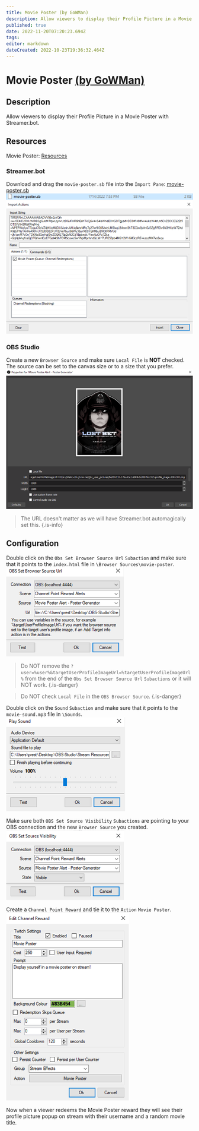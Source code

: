 ```yaml
---
title: Movie Poster (by GoWMan)
description: Allow viewers to display their Profile Picture in a Movie Poster with Streamer.bot.
published: true
date: 2022-11-20T07:20:23.694Z
tags: 
editor: markdown
dateCreated: 2022-10-23T19:36:32.464Z
---
```


# Movie Poster [(by GoWMan)](https://www.twitch.tv/gowman)

## Description
Allow viewers to display their Profile Picture in a Movie Poster with Streamer.bot.

## Resources
Movie Poster:  [Resources](/assets/movie-poster/files/movie-poster.zip)

### Streamer.bot
Download and drag the `movie-poster.sb` file into the `Import Pane`:
[movie-poster.sb](/assets/movie-poster/files/movie-poster.sb)
![movie-poster-sb-file](/assets/movie-poster/images/movie-poster-sb-file.png)
![movie-poster-import](/assets/movie-poster/images/movie-poster-import.png)

### OBS Studio
Create a new `Browser Source` and make sure `Local File` is **NOT** checked.
The source can be set to the canvas size or to a size that you prefer.
![movie-poster-browser-source](/assets/movie-poster/images/movie-poster-browser-source.png)
>The URL doesn't matter as we will have Streamer.bot automagically set this.
{.is-info}

## Configuration
Double click on the `Obs Set Browser Source Url` `Subaction` and make sure that it points to the `index.html` file in `\Browser Sources\movie-poster`.
![movie-poster-browser-source-url](/assets/movie-poster/images/movie-poster-browser-source-url.png)

>Do NOT remove the `?user=%user%&targetUserProfileImageUrl=%targetUserProfileImageUrl%` from the end of the `Obs Set Browser Source Url` `Subactions` or it will NOT work.
{.is-danger}

>Do NOT check `Local File` in the `OBS Browser Source`.
{.is-danger}

Double click on the `Sound` `Subaction` and make sure that it points to the `movie-sound.mp3` file in `\Sounds`.
![movie-poster-sound](/assets/movie-poster/images/movie-poster-sound.png)

Make sure both `OBS Set Source Visibility` `Subactions` are pointing to your OBS connection and the new `Browser Source` you created.
![movie-poster-source-visibility](/assets/movie-poster/images/movie-poster-source-visibility.png)

Create a `Channel Point Reward` and tie it to the `Action` `Movie Poster`.
![movie-poster-cpr](/assets/movie-poster/images/movie-poster-cpr.png)

Now when a viewer redeems the Movie Poster reward they will see their profile picture popup on stream with their username and a random movie title.